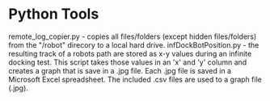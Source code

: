 # Python Tools
remote_log_copier.py - copies all files/folders (except hidden files/folders) from the "/robot" direcory to a local hard drive.
infDockBotPosition.py - the resulting track of a robots path are stored as x-y values during an infinite docking test. This script takes those values in an 'x' and 'y' column and creates a graph that is save in a .jpg file. Each .jpg file is saved in a Microsoft Excel spreadsheet.
The included .csv files are used to a graph file (.jpg).
